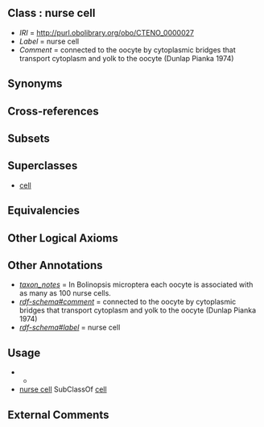 
## Class : nurse cell

 * *IRI* = http://purl.obolibrary.org/obo/CTENO_0000027
 * *Label* = nurse cell
 * *Comment* = connected to the oocyte by cytoplasmic bridges that transport cytoplasm and yolk to the oocyte (Dunlap Pianka 1974)

## Synonyms


## Cross-references


## Subsets


## Superclasses

 * [cell](../../CL/00/CL_0000000.md)

## Equivalencies


## Other Logical Axioms


## Other Annotations

 * *[taxon_notes](../../UBPROP/08/UBPROP_0000008.md)* = In Bolinopsis microptera each oocyte is associated with as many as 100 nurse cells.
 * *[rdf-schema#comment](../../nt/rdf-schema#comment.md)* = connected to the oocyte by cytoplasmic bridges that transport cytoplasm and yolk to the oocyte (Dunlap Pianka 1974)
 * *[rdf-schema#label](../../el/rdf-schema#label.md)* = nurse cell

## Usage

 * -
 * [nurse cell](../../CTENO/27/CTENO_0000027.md) SubClassOf [cell](../../CL/00/CL_0000000.md)

## External Comments

